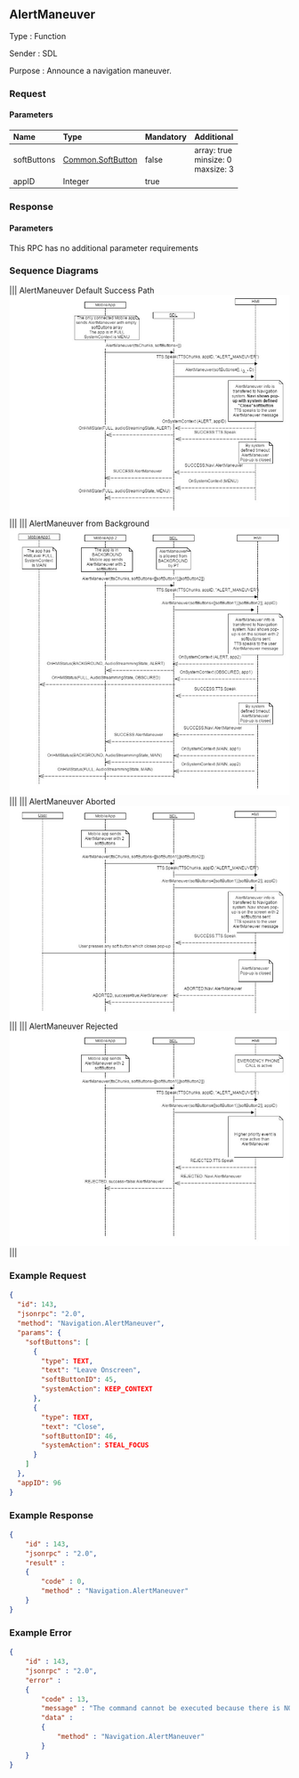 ## AlertManeuver

Type
: Function

Sender
: SDL

Purpose
: Announce a navigation maneuver.

### Request

#### Parameters

|Name|Type|Mandatory|Additional|
|:---|:---|:--------|:---------|
|softButtons|[Common.SoftButton](../../Common/Structs/index.md#softbutton)|false|array: true<br>minsize: 0<br>maxsize: 3|
|appID|Integer|true||

### Response

#### Parameters

This RPC has no additional parameter requirements

### Sequence Diagrams
|||
AlertManeuver Default Success Path
![AlertManeuver](./assets/AlertManeuverDefaultSuccess.jpg)
|||
|||
AlertManeuver from Background
![AlertManeuver](./assets/AlertManeuverBackground.jpg)
|||
|||
AlertManeuver Aborted
![AlertManeuver](./assets/AlertManeuverAborted.jpg)
|||
|||
AlertManeuver Rejected
![AlertManeuver](./assets/AlertManeuverRejected.jpg)
|||

### Example Request

```json
{
  "id": 143,
  "jsonrpc": "2.0",
  "method": "Navigation.AlertManeuver",
  "params": {
    "softButtons": [
      {
        "type": TEXT,
        "text": "Leave Onscreen",
        "softButtonID": 45,
        "systemAction": KEEP_CONTEXT
      },
      {
        "type": TEXT,
        "text": "Close",
        "softButtonID": 46,
        "systemAction": STEAL_FOCUS
      }
    ]
  },
  "appID": 96
}
```

### Example Response

```json
{
	"id" : 143,
	"jsonrpc" : "2.0",
	"result" :
	{
		"code" : 0,
		"method" : "Navigation.AlertManeuver"
	}
}
```

### Example Error

```json
{
	"id" : 143,
	"jsonrpc" : "2.0",
	"error" :
	{
		"code" : 13,
		"message" : "The command cannot be executed because there is NO app registered with the specified appID",
		"data" :
		{
			"method" : "Navigation.AlertManeuver"
		}
	}
}
```
